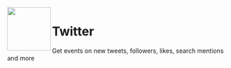 <img height="100" src="https://github.com/psavkar/pipedream/raw/readme-test/images/twitter/TwitterLogo.png" align=left>    
<h1 align="left"><strong>Twitter</strong></h1>


<p align="left">Get events on new tweets, followers, likes, search mentions and more</p>
